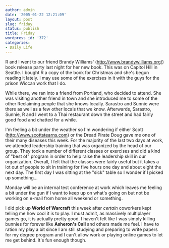 ```yaml
---
author: admin
date: '2005-01-22 12:21:09'
layout: post
slug: friday
status: publish
title: Friday
wordpress_id: '372'
categories:
- Daily Life
---
```

<p>R and I went to our friend Brandy Williams&#39; (<a href="http://www.brandywilliams.org/">http://www.brandywilliams.org/</a>) 
book release party last night for her new book. This was on Capitol Hill in 
Seattle. I bought R a copy of the book for Christmas and she&#39;s begun reading it 
lately. I may use some of the exercises in it with the guys for the prison 
Wiccan work that I do.</p>
<p>While there, we ran into a friend from Portland, who decided to attend. She 
was visiting another friend in town and she introduced me to some of the other 
Reclaiming people that she knows locally. Sarastro and Sunnie were there as well 
as a few other locals that we know. Afterwards, Sarastro, Sunnie, R and I went 
to a Thai restaurant down the street and had fairly good food and chatted for a 
while.</p>
<p>I&#39;m feeling a bit under the weather so I&#39;m wondering if either Scott (<a href="http://www.scottstearns.com">http://www.scottstearns.com</a>) 
or the Dread Pirate Doug gave me one of their many diseases this week. For the 
majority of the last two days at work, we attended leadership training that was 
organized by the head of our group. They took a number of different classes or 
exercises and did a kind of &quot;best of&quot; program in order to help raise the 
leadership skill in our organization. Overall, I felt that the classes were 
fairly useful but it takes a lot out of people to sit in training for five hours 
one day and about eight the next day. The first day I was sitting at the &quot;sick&quot; 
table so I wonder if I picked up something...</p>
<p>Monday will be an internal test conference at work which leaves me feeling a 
bit under the gun if I want to keep up on what&#39;s going on but not be working on 
e-mail from home all weekend or something.</p>
<p>I did pick up <b>World of Warcraft</b> this week after <i>certain</i> 
coworkers kept telling me how cool it is to play. I must admit, as massively 
multiplayer games go, it is actually pretty good. I haven&#39;t felt like I was 
simply killing bunnies for forever like <b>Asheron&#39;s Call</b> and others made me 
feel. I have to ration my play a bit since I am still studying and preparing to 
write papers for my degree program and I can&#39;t allow work or playing online 
games to let me get behind. It&#39;s fun enough though.</p>
